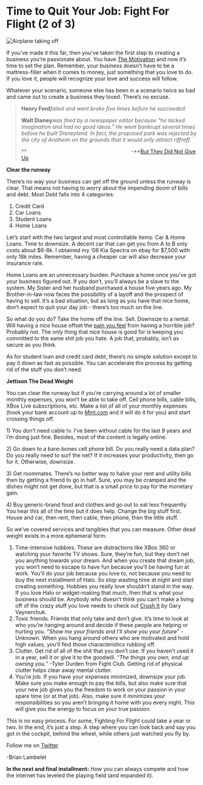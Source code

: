 <!--
id: 720958036
link: http://loudjet.com/a/time-to-quit-your-job-fight-for-flight-2-of-3
slug: time-to-quit-your-job-fight-for-flight-2-of-3
date: Mon Jun 21 2010 01:11:00 GMT-0500 (CDT)
publish: 2010-06-021
tags: 
-->


Time to Quit Your Job: Fight For Flight (2 of 3)
================================================

![Airplane taking
off](http://media.tumblr.com/tumblr_l4cpe4BUdm1qzbc4f.jpg)

If you’ve made it this far, then you’ve taken the first step to creating
a business you’re passionate about. You have [The
Motivation](http://loudjet.com/a/time-to-quit-your-job-the-motivation-part-1-of-3 "Time to Quite Your Job Part 1")
and now it’s time to set the plan. Remember, your business doesn’t have
to be a mattress-filler when it comes to money, just something that you
love to do. If you love it, people will recognize your love and success
will follow.

Whatever your scenario, someone else has been in a scenario twice as bad
and came out to create a business they loved. There’s no excuse.

> **Henry Ford***failed and went broke five times before he succeeded.*
>
> **Walt Disney***was fired by a newspaper editor because “he lacked
> imagination and had no good ideas.” He went bankrupt several times
> before he built Disneyland. In fact, the proposed park was rejected by
> the city of Anaheim on the grounds that it would only attract
> riffraff.*
>
> **                                                                     
> -**[But They Did Not Give
> Up](http://www.des.emory.edu/mfp/efficacynotgiveup.html)

**Clear the runway**

There’s no way your business can get off the ground unless the runway is
clear. That means not having to worry about the impending doom of bills
and debt. Most Debt falls into 4 categories:

1.  Credit Card
2.  Car Loans
3.  Student Loans
4.  Home Loans

Let’s start with the two largest and most controllable items: Car & Home
Loans. Time to downsize. A decent car that can get you from A to B only
costs about \$6-8k. I obtained my ‘06 Kia Spectra on ebay for \$7,500
with only 18k miles. Remember, having a cheaper car will also decrease
your insurance rate.

Home Loans are an unnecessary burden. Purchase a home once you’ve got
your business figured out. If you don’t, you’ll always be a slave to the
system. My Sister and her husband purchased a house five years ago. My
Brother-in-law now faces the possibility of a layoff and the prospect of
having to sell. It’s a bad situation, but as long as you have that nice
home, don’t expect to quit your day job - there’s too much on the line.

So what do you do? Take the home off the line. Sell. Downsize to a
rental. Will having a nice house offset the [pain you
feel](http://loudjet.com/a/time-to-quit-your-job-the-motivation-part-1-of-3 "The Motivation")
from having a horrible job? Probably not. The only thing that nice house
is good for is keeping you committed to the same shit job you hate. A
job that, probably, isn’t as secure as you think.

As for student loan and credit card debt, there’s no simple solution
except to pay it down as fast as possible. You can accelerate the
process by getting rid of the stuff you don’t need.

**Jettison The Dead Weight**

You can clear the runway but if you’re carrying around a lot of smaller
monthly expenses, you won’t be able to take off. Cell phone bills, cable
bills, XBox Live subscriptions, etc. Make a list of all of your monthly
expenses (hook your bank account up to
[Mint.com](http://Mint.com "Mint.com") and it will do it for you) and
start crossing things off.

​1) You don’t need cable tv. I’ve been without cable for the last 9
years and I’m doing just fine. Besides, most of the content is legally
online.

​2) Go down to a bare-bones cell phone bill. Do you really need a data
plan? Do you really need to surf the net? If it increases your
productivity, then go for it. Otherwise, downsize.

​3) Get roommates. There’s no better way to halve your rent and utility
bills then by getting a friend to go in half. Sure, you may be cramped
and the dishes might not get done, but that is a small price to pay for
the monetary gain.

​4) Buy generic-brand food and clothes and go out to eat less
frequently. You hear this all of the time but it does help. Change the
big stuff first. House and car, then rent, then cable, then phone, then
the little stuff.

So we’ve covered services and tangibles that you can measure. Other dead
weight exists in a more ephemeral form:

1.  Time-intensive hobbies. These are distractions like XBox 360 or
    watching your favorite TV shows. Sure, they’re fun, but they don’t
    net you anything towards your dream. And when you create that dream
    job, you won’t need to escape to have fun because you’ll be having
    fun at work. You’ll do your job because you love to, not because you
    need to buy the next installment of Halo. So stop wasting time at
    night and start creating something. Hobbies you really love
    shouldn’t stand in the way. If you love Halo or widget-making that
    much, then that is what your business should be. Anybody who doesn’t
    think you can’t make a living off of the crazy stuff you love needs
    to check out [Crush It](http://crushitbook.com/ "crushitbook.com")
    by Gary Vaynerchuk.
2.  Toxic friends. Friends that only take and don’t give. It’s time to
    look at who you’re hanging around and decide if these people are
    helping or hurting you. “*Show me your friends and I’ll show you
    your future*” - Unknown. When you hang around others who are
    motivated and hold high values, you’ll find those characteristics
    rubbing off.
3.  Clutter. Get rid of all of the shit that you don’t use. If you
    haven’t used it in a year, sell it or give it to the goodwill. “*The
    things you own, end up owning you.*” -Tyler Durden from Fight Club.
    Getting rid of physical clutter helps clear away mental clutter.
4.  You’re job. If you have your expenses minimized, downsize your job.
    Make sure you make enough to pay the bills, but also make sure that
    your new job gives you the freedom to work on your passion in your
    spare time (or at that job). Also, make sure it minimizes your
    responsibilities so you aren’t bringing it home with you every
    night. This will give you the energy to focus on your true passion.

This is no easy process. For some, Fighting For Flight could take a year
or two. In the end, it’s just a step. A step where you can look back and
say you got in the cockpit, behind the wheel, while others just watched
you fly by.

Follow me on
[Twitter](http://twitter.com/brianlambelet "Follow me on Twitter")

-Brian Lambelet

**In the next and final installment:** How you can always compete and
how the internet has leveled the playing field (and expanded it).

